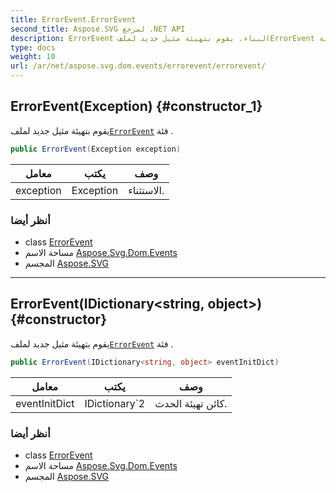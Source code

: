 ```yaml
---
title: ErrorEvent.ErrorEvent
second_title: Aspose.SVG لمرجع .NET API
description: ErrorEvent البناء. يقوم بتهيئة مثيل جديد لملفErrorEvent فئة .
type: docs
weight: 10
url: /ar/net/aspose.svg.dom.events/errorevent/errorevent/
---
```

## ErrorEvent(Exception) {#constructor_1}

يقوم بتهيئة مثيل جديد لملف[`ErrorEvent`](../) فئة .

```csharp
public ErrorEvent(Exception exception)
```

| معامل | يكتب | وصف |
| --- | --- | --- |
| exception | Exception | الاستثناء. |

### أنظر أيضا

* class [ErrorEvent](../)
* مساحة الاسم [Aspose.Svg.Dom.Events](../../errorevent/)
* المجسم [Aspose.SVG](../../../)

---

## ErrorEvent(IDictionary&lt;string, object&gt;) {#constructor}

يقوم بتهيئة مثيل جديد لملف[`ErrorEvent`](../) فئة .

```csharp
public ErrorEvent(IDictionary<string, object> eventInitDict)
```

| معامل | يكتب | وصف |
| --- | --- | --- |
| eventInitDict | IDictionary`2 | كائن تهيئة الحدث. |

### أنظر أيضا

* class [ErrorEvent](../)
* مساحة الاسم [Aspose.Svg.Dom.Events](../../errorevent/)
* المجسم [Aspose.SVG](../../../)


